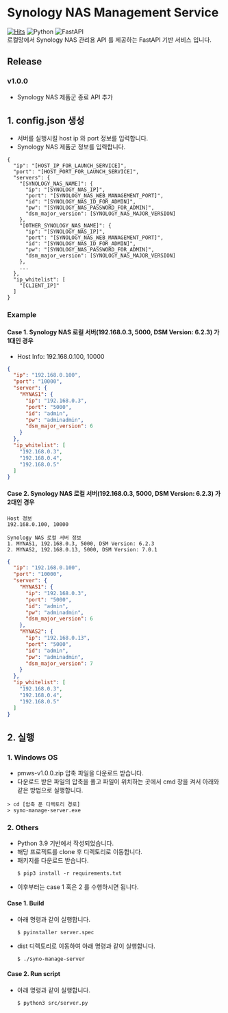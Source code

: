 # Synology NAS Management Service
[![Hits](https://hits.seeyoufarm.com/api/count/incr/badge.svg?url=https%3A%2F%2Fgithub.com%2Fdamho1104%2Fsynology-nas-management-service&count_bg=%2379C83D&title_bg=%23555555&icon=&icon_color=%23E7E7E7&title=Github&edge_flat=false)](https://hits.seeyoufarm.com)
![Python](https://img.shields.io/badge/Python-3776AB.svg?&style=flat&logo=Python&logoColor=white)
![FastAPI](https://img.shields.io/badge/FastAPI-005571?style=flat&logo=fastapi)  
로컬망에서 Synology NAS 관리용 API 를 제공하는 FastAPI 기반 서비스 입니다.   

## Release
### v1.0.0
- Synology NAS 제품군 종료 API 추가

## 1. config.json 생성
- 서버를 실행시킬 host ip 와 port 정보를 입력합니다.
- Synology NAS 제품군 정보를 입력합니다.
```text
{
  "ip": "[HOST_IP_FOR_LAUNCH_SERVICE]",
  "port": "[HOST_PORT_FOR_LAUNCH_SERVICE]",
  "servers": {
    "[SYNOLOGY_NAS_NAME]": {
      "ip": "[SYNOLOGY_NAS_IP]",
      "port": "[SYNOLOGY_NAS_WEB_MANAGEMENT_PORT]",
      "id": "[SYNOLOGY_NAS_ID_FOR_ADMIN]",
      "pw": "[SYNOLOGY_NAS_PASSWORD_FOR_ADMIN]",
      "dsm_major_version": [SYNOLOGY_NAS_MAJOR_VERSION]
    },
    "[OTHER_SYNOLOGY_NAS_NAME]": {
      "ip": "[SYNOLOGY_NAS_IP]",
      "port": "[SYNOLOGY_NAS_WEB_MANAGEMENT_PORT]",
      "id": "[SYNOLOGY_NAS_ID_FOR_ADMIN]",
      "pw": "[SYNOLOGY_NAS_PASSWORD_FOR_ADMIN]",
      "dsm_major_version": [SYNOLOGY_NAS_MAJOR_VERSION]
    },
    ...
  },
  "ip_whitelist": [
    "[CLIENT_IP]"
  ]
}
```

### Example
#### Case 1. Synology NAS 로컬 서버(192.168.0.3, 5000, DSM Version: 6.2.3) 가 1대인 경우
- Host Info: 192.168.0.100, 10000
```json
{
  "ip": "192.168.0.100",
  "port": "10000",
  "server": {
    "MYNAS1": {
      "ip": "192.168.0.3",
      "port": "5000",
      "id": "admin",
      "pw": "adminadmin",
      "dsm_major_version": 6
    }
  },
  "ip_whitelist": [
    "192.168.0.3",
    "192.168.0.4",
    "192.168.0.5"
  ]
}
```

#### Case 2. Synology NAS 로컬 서버(192.168.0.3, 5000, DSM Version: 6.2.3) 가 2대인 경우
```text
Host 정보
192.168.0.100, 10000

Synology NAS 로컬 서버 정보
1. MYNAS1, 192.168.0.3, 5000, DSM Version: 6.2.3
2. MYNAS2, 192.168.0.13, 5000, DSM Version: 7.0.1
```
```json
{
  "ip": "192.168.0.100",
  "port": "10000",
  "server": {
    "MYNAS1": {
      "ip": "192.168.0.3",
      "port": "5000",
      "id": "admin",
      "pw": "adminadmin",
      "dsm_major_version": 6
    },
    "MYNAS2": {
      "ip": "192.168.0.13",
      "port": "5000",
      "id": "admin",
      "pw": "adminadmin",
      "dsm_major_version": 7
    }
  },
  "ip_whitelist": [
    "192.168.0.3",
    "192.168.0.4",
    "192.168.0.5"
  ]
}
```


## 2. 실행
### 1. Windows OS
- pmws-v1.0.0.zip 압축 파일을 다운로드 받습니다.
- 다운로드 받은 파일의 압축을 풀고 파일이 위치하는 곳에서 cmd 창을 켜서 아래와 같은 방법으로 실행합니다.
```shell
> cd [압축 푼 디렉토리 경로]
> syno-manage-server.exe
```
### 2. Others
- Python 3.9 기반에서 작성되었습니다.
- 해당 프로젝트를 clone 후 디렉토리로 이동합니다.
- 패키지를 다운로드 받습니다.
  ```shell
  $ pip3 install -r requirements.txt
  ```
- 이후부터는 case 1 혹은 2 를 수행하시면 됩니다.
#### Case 1. Build
- 아래 명령과 같이 실행합니다.
  ```shell
  $ pyinstaller server.spec
  ```
- dist 디렉토리로 이동하여 아래 명령과 같이 실행합니다.
  ```shell
  $ ./syno-manage-server
  ```
#### Case 2. Run script
- 아래 명령과 같이 실행합니다.
  ```shell
  $ python3 src/server.py
  ```